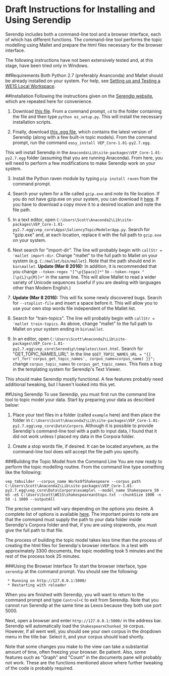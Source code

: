 # Draft Instructions for Installing and Using Serendip

Serendip includes both a command-line tool and a browser interface, each of which has different functions. The command-line tool performs the topic modelling using Mallet and prepare the html files necessary for the browser interface.

The following instructions have not been extensively tested and, at this stage, have been tried only in Windows.

##Requirements
Both Python 2.7 (preferably Ananconda) and Mallet should be already installed on your system. For help, see [Setting up and Testing a WE1S Local Workspace](https://github.com/scottkleinman/WE1S/blob/master/we1s-test/README.md).

##Installation
Following the instructions given on the [Serendip website](), which are repeated here for convenience.

1. Download [this file](https://bootstrap.pypa.io/ez_setup.py). From a command prompt, `cd` to the folder containing the file and then type `python ez_setup.py`. This will install the necessary installation scripts.

2. Finally, download [this .egg file](https://www.dropbox.com/s/md0iuheonf4ryiu/VEP_Core-1.01-py2.7.egg?dl=0), which contains the latest version of Serendip (along with a few built-in topic models). From the command prompt, run the command `easy_install VEP_Core-1.01-py2.7.egg`.

This will install Serendip in the `Anaconda\Lib\site-packages\VEP_Core-1.01-py2.7.egg` folder (assuming that you are running Anaconda). From here, you will need to perform a few modifications to make Serendip work on your system.

3. Install the Python raven module by typing `pip install raven` from the command prompt.

4. Search your sytem for a file called `gzip.exe` and note its file location. If you do not have gzip.exe on your system, you can download it [here](http://gnuwin32.sourceforge.net/packages/gzip.htm). If you have to download a copy move it to a desired location and note the file path.

5. In a text editor, open `C:\Users\Scott\Anaconda2\Lib\site-packages\VEP_Core-1.01-py2.7.egg\vep_core\Apps\SaliencyTopicModelerApp.py`. Search for "gzip.exe" and, at each location, replace it with the full path to `gzip.exe` on your system.

6. Next search for "import-dir". The line will probably begin with `callStr = 'mallet import-dir`. Change "mallet" to the full path to Mallet on your system (e.g. `C:/mallet/bin/mallet`). Note that the path should end in `bin\mallet`. **Update (Mar 8 2016):** In addition, it is recommended that you change `--token-regex "[^\p{Space}]*"` to `--token-regex "[\p{L}\p{M}]+"` in the same line. This will allow Mallet to read a wider variety of Unicode sequences (useful if you are dealing with languages other than Modern English.)

7. **Update (Mar 8 2016):** This will fix some newly discovered bugs. Search for `--stoplist-file` and insert a space before it. This will allow you to use your own stop words file independent of the Mallet list.

8. Search for "train-topics". The line will probably begin with `callStr = 'mallet train-topics`. As above, change "mallet" to the full path to Mallet on your system ending in `bin\mallet`.

9. In an editor, open `C:\Users\Scott\Anaconda2\Lib\site-packages\VEP_Core-1.01-py2.7.egg\vep_core\Serendip\templates\text.html`. Search for "GET_TOPIC_NAMES_URL". In the line `$GET_TOPIC_NAMES_URL = "{{ url_for('corpus_get_topic_names', corpus_name=corpus_name) }}";` change `corpus_topic_names` to `corpus_get_topic_names`. This fixes a bug in the templating system for Serendip's Text Viewer.

This should make Serendip mostly functional. A few features probably need additional tweaking, but I haven't looked into this yet.

##Using Serendip
To use Serendip, you must first run the command line tool to topic model your data. Start by preparing your data as described below:

1. Place your text files in a folder (called `example` here) and then place the folder in  `C:\Users\Scott\Anaconda2\Lib\site-packages\VEP_Core-1.01-py2.7.egg\vep_core\Data\Corpora`. Although it is possible to provide Serendip's command-line tool with a path to input data, I found that it did not work unless I placed my data in the Corpora folder.

2. Create a stop words file, if desired. It can be located anywhere, as the command-line tool does will accept the file path you specify.

###Building the Topic Model from the Command Line
You are now ready to perform the topic modelling routine. From the command line type something like the following:

`vep_tmbuilder --corpus_name WorksOfShakespeare --corpus_path C:\Users\Scott\Anaconda2\Lib\site-packages\VEP_Core-1.01-py2.7.egg\vep_core\Data\Corpora\example\ --model_name Shakespeare_50 -mS -eS C:\Users\Scott\WE1S\shakespeareanStops.txt --chunkSize 1000 -n 50 -i 1000 --outputAll`

The precise command will vary depending on the options you desire. A complete list of options is available [here](http://vep.cs.wisc.edu/serendip/#gettingStarted). The important points to note are that the command must supply the path to your data folder inside Serendip's Corpora folder and that, if you are using stopwords, you must give the full path to that file.

The process of building the topic model takes less time than the process of creating the html files for Serendip's browser interface. In a test with approximately 3300 documents, the topic modelling took 5 minutes and the rest of the process took 25 minutes.

###Using the Browser Interface
To start the browser interface, type `serendip` at the command prompt. You should see the following:

```
 * Running on http://127.0.0.1:5000/
 * Restarting with reloader
```

When you are finished with Serendip, you will want to return to the command prompt and type `Control+C` to exit from Serendip. Note that you cannot run Serendip at the same time as Lexos because they both use port 5000.

Next, open a browser and enter `http://127.0.0.1:5000/` in the address bar. Serendip will automatically load the `ShakespeareChunked_50` corpus. However, if all went well, you should see your own corpus in the dropdown menu in the title bar. Select it, and your corpus should load shortly.

Note that some changes you make to the view can take a substantial amount of time, often freezing your browser. Be patient. Also, some features such as "Graph" and "Count" in the documents pane will probably not work. These are the functions mentioned above where further tweaking of the code is probably required.
